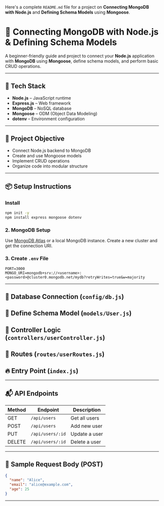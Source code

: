 Here's a complete `README.md` file for a project on **Connecting MongoDB with Node.js** and **Defining Schema Models** using **Mongoose**.

# 🌿 Connecting MongoDB with Node.js & Defining Schema Models

A beginner-friendly guide and project to connect your **Node.js** application with **MongoDB** using **Mongoose**, define schema models, and perform basic CRUD operations.

---

## 🚀 Tech Stack

- **Node.js** – JavaScript runtime
- **Express.js** – Web framework
- **MongoDB** – NoSQL database
- **Mongoose** – ODM (Object Data Modeling)
- **dotenv** – Environment configuration

---

## 🎯 Project Objective

- Connect Node.js backend to MongoDB
- Create and use Mongoose models
- Implement CRUD operations
- Organize code into modular structure

---

## 📦 Setup Instructions

### Install

```bash
npm init -y
npm install express mongoose dotenv
```

### 2. MongoDB Setup

Use [MongoDB Atlas](https://www.mongodb.com/cloud/atlas) or a local MongoDB instance. Create a new cluster and get the connection URI.

### 3. Create `.env` File

```env
PORT=3000
MONGO_URI=mongodb+srv://<username>:<password>@cluster0.mongodb.net/mydb?retryWrites=true&w=majority
```

---

## 🔌 Database Connection (`config/db.js`)

## 🧩 Define Schema Model (`models/User.js`)

## 🧠 Controller Logic (`controllers/userController.js`)

## 🧭 Routes (`routes/userRoutes.js`)

## 🔥 Entry Point (`index.js`)

---

## 📬 API Endpoints

| Method | Endpoint         | Description      |
|--------|------------------|------------------|
| GET    | `/api/users`     | Get all users    |
| POST   | `/api/users`     | Add new user     |
| PUT    | `/api/users/:id` | Update a user    |
| DELETE | `/api/users/:id` | Delete a user    |

---

## 🧪 Sample Request Body (POST)

```json
{
  "name": "Alice",
  "email": "alice@example.com",
  "age": 25
}
```

---
